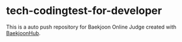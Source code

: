 # tech-codingtest-for-developer
This is a auto push repository for Baekjoon Online Judge created with [BaekjoonHub](https://github.com/BaekjoonHub/BaekjoonHub).
